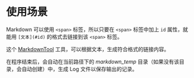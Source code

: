 # 使用场景

Markdown 可以使用 `<span>` 标签，所以只要在 `<span>` 标签中加上 `id` 属性，就能用 `[文本](#id)` 的格式去链接到该 `<span>` 标签。

这个 [MarkdownTool](./MarkdownTool.java) 工具，可以根据文本，生成符合格式的链接内容。

在程序结束后，会自动在当前路径下的 *markdown_temp* 目录（如果没有该目录，会自动创建）中，生成 Log 文件以保存输出的记录。
